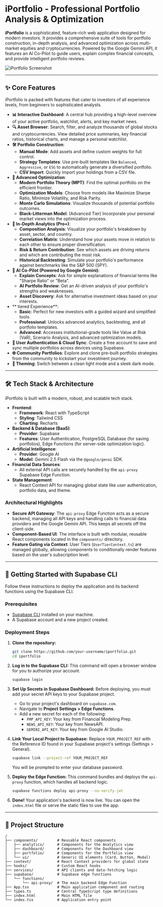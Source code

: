 # iPortfolio - Professional Portfolio Analysis & Optimization

**iPortfolio** is a sophisticated, feature-rich web application designed for modern investors. It provides a comprehensive suite of tools for portfolio construction, in-depth analysis, and advanced optimization across multi-market equities and cryptocurrencies. Powered by the Google Gemini API, it features an AI Co-Pilot to guide users, explain complex financial concepts, and provide intelligent portfolio reviews.

![iPortfolio Screenshot](https://storage.googleapis.com/proud-booth-3333/ipotfolio_dashboard.png)

---

## ✨ Core Features

iPortfolio is packed with features that cater to investors of all experience levels, from beginners to sophisticated analysts.

- **📊 Interactive Dashboard**: A central hub providing a high-level overview of your active portfolio, watchlist, alerts, and key market news.
- **🔍 Asset Browser**: Search, filter, and analyze thousands of global stocks and cryptocurrencies. View detailed price summaries, key financial ratios, historical charts, and manage a personal watchlist.
- **🛠️ Portfolio Construction**:
    - **Manual Mode**: Add assets and define custom weights for full control.
    - **Strategy Templates**: Use pre-built templates like `Balanced`, `Aggressive`, or `ESG` to automatically generate a diversified portfolio.
    - **CSV Import**: Quickly import your holdings from a CSV file.
- **🚀 Advanced Optimization**:
    - **Modern Portfolio Theory (MPT)**: Find the optimal portfolio on the efficient frontier.
    - **Optimization Models**: Choose from models like Maximize Sharpe Ratio, Minimize Volatility, and Risk Parity.
    - **Monte Carlo Simulations**: Visualize thousands of potential portfolio outcomes.
    - **Black-Litterman Model**: (Advanced Tier) Incorporate your personal market views into the optimization process.
- **🔬 In-Depth Analytics (Pro+)**:
    - **Composition Analysis**: Visualize your portfolio's breakdown by asset, sector, and country.
    - **Correlation Matrix**: Understand how your assets move in relation to each other to ensure proper diversification.
    - **Risk & Return Contribution**: See which assets are driving returns and which are contributing the most risk.
    - **Historical Backtesting**: Simulate your portfolio's performance against benchmarks like the S&P 500 (SPY).
- **🧠 AI Co-Pilot (Powered by Google Gemini)**:
    - **Explain Concepts**: Ask for simple explanations of financial terms like "Sharpe Ratio" or "Beta".
    - **AI Portfolio Review**: Get an AI-driven analysis of your portfolio's strengths and weaknesses.
    - **Asset Discovery**: Ask for alternative investment ideas based on your interests.
- ** tiered Experience**:
    - **Basic**: Perfect for new investors with a guided wizard and simplified tools.
    - **Professional**: Unlocks advanced analytics, backtesting, and all portfolio templates.
    - **Advanced**: Accesses institutional-grade tools like Value at Risk (VaR), Scenario Analysis, and advanced optimization models.
- **🔐 User Authentication & Cloud Sync**: Create a free account to save and sync multiple portfolios across devices using Supabase.
- **🌐 Community Portfolios**: Explore and clone pre-built portfolio strategies from the community to kickstart your investment journey.
- **🎨 Theming**: Switch between a clean light mode and a sleek dark mode.

---

## 🛠️ Tech Stack & Architecture

iPortfolio is built with a modern, robust, and scalable tech stack.

- **Frontend**:
    - **Framework**: React with TypeScript
    - **Styling**: Tailwind CSS
    - **Charting**: Recharts
- **Backend & Database (BaaS)**:
    - **Provider**: Supabase
    - **Features**: User Authentication, PostgreSQL Database (for saving portfolios), Edge Functions (for server-side optimization logic).
- **Artificial Intelligence**:
    - **Provider**: Google AI
    - **Model**: Gemini 2.5 Flash via the `@google/genai` SDK.
- **Financial Data Sources**:
    - All external API calls are securely handled by the `api-proxy` Supabase Edge Function.
- **State Management**:
    - React Context API for managing global state like user authentication, portfolio data, and theme.

### Architectural Highlights

- **Secure API Gateway**: The `api-proxy` Edge Function acts as a secure backend, managing all API keys and handling calls to financial data providers and the Google Gemini API. This keeps all secrets off the client-side.
- **Component-Based UI**: The interface is built with modular, reusable React components located in the `components/` directory.
- **Feature Gating via Context**: User Tiers (`UserTierContext.ts`) are managed globally, allowing components to conditionally render features based on the user's subscription level.

---

## 🚀 Getting Started with Supabase CLI

Follow these instructions to deploy the application and its backend functions using the Supabase CLI.

### Prerequisites

- [Supabase CLI](https://supabase.com/docs/guides/cli) installed on your machine.
- A Supabase account and a new project created.

### Deployment Steps

1.  **Clone the repository:**
    ```bash
    git clone https://github.com/your-username/iportfolio.git
    cd iportfolio
    ```

2.  **Log in to the Supabase CLI:**
    This command will open a browser window for you to authorize your account.
    ```bash
    supabase login
    ```

3.  **Set Up Secrets in Supabase Dashboard:**
    Before deploying, you must add your secret API keys to your Supabase project.
    - Go to your project's dashboard on `supabase.com`.
    - Navigate to **Project Settings > Edge Functions**.
    - Add a new secret for each of the following:
        - `FMP_API_KEY`: Your key from Financial Modeling Prep.
        - `NEWS_API_KEY`: Your key from NewsAPI.
        - `GEMINI_API_KEY`: Your key from Google AI Studio.

4.  **Link Your Local Project to Supabase:**
    Replace `YOUR_PROJECT_REF` with the Reference ID found in your Supabase project's settings (Settings > General).
    ```bash
    supabase link --project-ref YOUR_PROJECT_REF
    ```
    You will be prompted to enter your database password.

5.  **Deploy the Edge Function:**
    This command bundles and deploys the `api-proxy` function, which handles all backend logic.
    ```bash
    supabase functions deploy api-proxy --no-verify-jwt
    ```

6.  **Done!**
    Your application's backend is now live. You can open the `index.html` file or serve the static files to use the app.

---

## 📂 Project Structure

```
/
├── components/         # Reusable React components
│   ├── analytics/      # Components for the Analytics view
│   ├── dashboard/      # Components for the Dashboard view
│   ├── portfolio/      # Components for the Portfolio view
│   └── ui/             # Generic UI elements (Card, Button, Modal)
├── context/            # React Context providers for global state
├── hooks/              # Custom React hooks
├── services/           # API clients and data-fetching logic
├── supabase/           # Supabase edge functions
│   └── functions/
│       └── api-proxy/  # The main backend Edge Function
├── App.tsx             # Main application component and routing
├── types.ts            # Central TypeScript type definitions
├── index.html          # Main HTML file
└── index.tsx           # Application entry point
```
